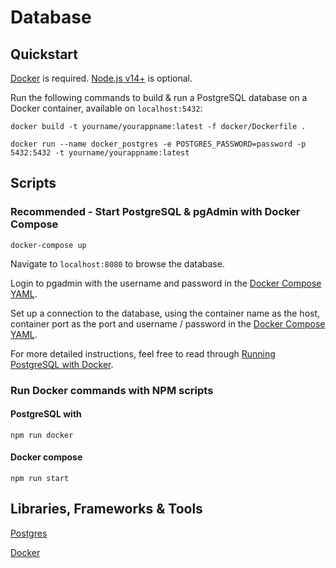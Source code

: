 # Database

## Quickstart 

[Docker](https://www.docker.com/) is required. [Node.js v14+](https://nodejs.org/en/) is optional.

Run the following commands to build & run a PostgreSQL database on a Docker container, available on `localhost:5432`:

`docker build -t yourname/yourappname:latest -f docker/Dockerfile .`

`docker run --name docker_postgres -e POSTGRES_PASSWORD=password -p 5432:5432 -t yourname/yourappname:latest`

## Scripts

### Recommended - Start PostgreSQL & pgAdmin with Docker Compose

`docker-compose up`

Navigate to `localhost:8080` to browse the database.

Login to pgadmin with the username and password in the [Docker Compose YAML](compose.yml).

Set up a connection to the database, using the container name as the host, container port as the port and username / password in the [Docker Compose YAML](compose.yml).

For more detailed instructions, feel free to read through [Running PostgreSQL with Docker](https://towardsdatascience.com/how-to-run-postgresql-and-pgadmin-using-docker-3a6a8ae918b5).

### Run Docker commands with NPM scripts

#### PostgreSQL with 

`npm run docker`

#### Docker compose 

`npm run start`

## Libraries, Frameworks & Tools

[Postgres](https://www.postgresql.org/)

[Docker](https://www.docker.com/)
